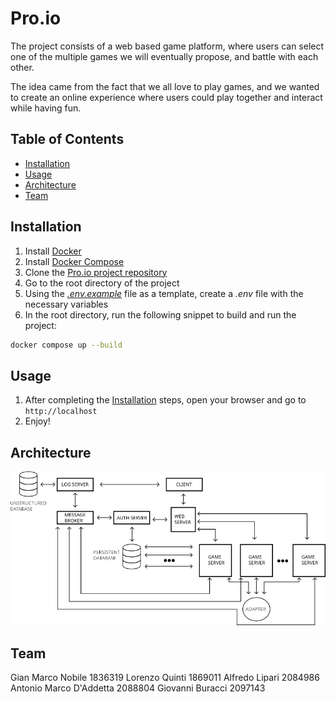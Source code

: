 # Pro.io

The project consists of a web based game platform, where users can select one of the multiple games we will eventually propose, and battle with each other.

The idea came from the fact that we all love to play games, and we wanted to create an online experience where users could play together and interact while having fun.

## Table of Contents

- [Installation](#installation)
- [Usage](#usage)
- [Architecture](#architecture)
- [Team](#team)

## Installation

1. Install [Docker](https://docs.docker.com/get-docker/)
2. Install [Docker Compose](https://docs.docker.com/compose/install/)
3. Clone the [Pro.io project repository](https://github.com/GMN177/Pro.io)
4. Go to the root directory of the project
5. Using the [*.env.example*](.env.example) file as a template, create a *.env* file with the necessary variables
6. In the root directory, run the following snippet to build and run the project:

```sh
docker compose up --build
```

## Usage

1. After completing the [Installation](#installation) steps, open your browser and go to `http://localhost`
2. Enjoy!

## Architecture

![schema](docs/assets/schema_lab.png)

## Team

Gian Marco Nobile 1836319
Lorenzo Quinti 1869011
Alfredo Lipari 2084986
Antonio Marco D'Addetta 2088804
Giovanni Buracci 2097143